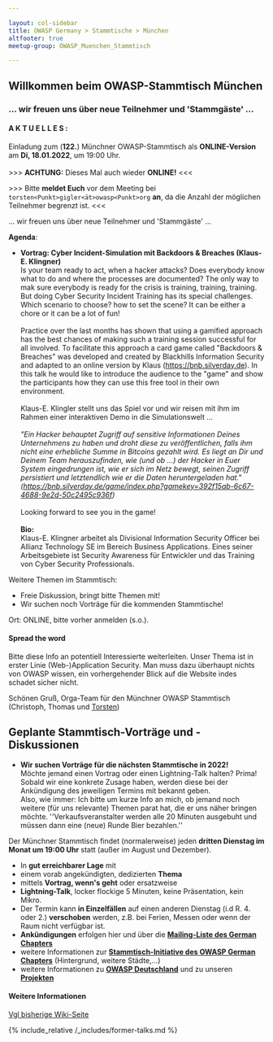```yaml
---

layout: col-sidebar
title: OWASP Germany > Stammtische > München
altfooter: true
meetup-group: OWASP_Muenchen_Stammtisch

---
```


## Willkommen beim OWASP-Stammtisch München
### ... wir freuen uns über neue Teilnehmer und 'Stammgäste' ...

#### A K T U E L L E S :
Einladung zum (**122.**) Münchner OWASP-Stammtisch als **ONLINE-Version** am **Di, 18.01.2022**, um 19:00 Uhr.<br><br> \>\>\> **ACHTUNG:** Dieses Mal auch wieder **ONLINE!** \<\<\<

\>\>\> Bitte **meldet Euch** vor dem Meeting bei `torsten<Punkt>gigler<ät>owasp<Punkt>org` **an**, da die Anzahl der möglichen Teilnehmer begrenzt ist. \<\<\<

... wir freuen uns über neue Teilnehmer und 'Stammgäste' ...

**Agenda**: 
* **Vortrag: Cyber Incident-Simulation mit Backdoors & Breaches (Klaus-E. Klingner)**<br>Is your team ready to act, when a hacker attacks? Does everybody know what to do and where the processes are documented? The only way to mak sure everybody is ready for the crisis is training, training, training. But doing Cyber Security Incident Training has its special challenges. Which scenario to choose? how to set the scene? It can be either a chore or it can be a lot of fun!<br><br>Practice over the last months has shown that using a gamified approach has the best chances of making such a training session successful for all involved. To facilitate this approach a card game called "Backdoors & Breaches" was developed and created by Blackhills Information Security and adapted to an online version by Klaus (https://bnb.silverday.de). In this talk he would like to introduce the audience to the "game" and show the participants how they can use this free tool in their own environment.<br><br>Klaus-E. Klingler stellt uns das Spiel vor und wir reisen mit ihm im Rahmen einer interaktiven Demo in die Simulationswelt ...<br>
<br>*"Ein Hacker behauptet Zugriff auf sensitive Informationen Deines Unternehmens zu haben und droht diese zu veröffentlichen, falls ihm nicht eine erhebliche Summe in Bitcoins gezahlt wird. Es liegt an Dir und Deinem Team herauszufinden, wie (und ob ...) der Hacker in Euer System eingedrungen ist, wie er sich im Netz bewegt, seinen Zugriff persistiert und letztendlich wie er die Daten heruntergeladen hat." (https://bnb.silverday.de/game/index.php?gamekey=392f15ab-6c67-4688-9e2d-50c2495c936f)*<br>
<br>Looking forward to see you in the game!<br><br>**Bio:**<br>Klaus-E. Klingner arbeitet als Divisional Information Security Officer bei Allianz Technology SE im Bereich Business Applications. Eines seiner Arbeitsgebiete ist Security Awareness für Entwickler und das Training von Cyber Security Professionals.

Weitere Themen im Stammtisch:
* Freie Diskussion, bringt bitte Themen mit!
* Wir suchen noch Vorträge für die kommenden Stammtische!

Ort: ONLINE, bitte vorher anmelden (s.o.).

#### Spread the word

Bitte diese Info an potentiell Interessierte weiterleiten. Unser Thema ist in erster Linie (Web-)Application Security. Man muss dazu überhaupt nichts von OWASP wissen, ein vorhergehender Blick auf die Website indes schadet sicher nicht.

Schönen Gruß,
Orga-Team für den Münchner OWASP Stammtisch (Christoph, Thomas und [Torsten](https://wiki.owasp.org/index.php/User:T.Gigler)) 

## Geplante Stammtisch-Vorträge und -Diskussionen
<!--- * Juli 2020,  21.07.2020
* August 2021: Sommerferien - KEIN OWASP-Stammtisch 
* Dezember 2021: Weihnachtsferien - KEIN OWASP-Stammtisch --->

* <b>Wir suchen Vorträge für die nächsten Stammtische in 2022!</b><br>Möchte jemand einen Vortrag oder einen Lightning-Talk halten? Prima! Sobald wir eine konkrete Zusage haben, werden diese bei der Ankündigung des jeweiligen Termins mit bekannt geben.<br>Also, wie immer: Ich bitte um kurze Info an mich, ob jemand noch weitere (für uns relevante) Themen parat hat, die er uns näher bringen möchte. ''Verkaufsveranstalter werden alle 20 Minuten ausgebuht und müssen dann eine (neue) Runde Bier bezahlen.''

Der Münchner Stammtisch findet (normalerweise) jeden <b>dritten Dienstag im Monat um 19:00 Uhr</b> statt (außer im August und Dezember).<br>
* In <b>gut erreichbarer Lage</b> mit
* einem vorab angekündigten, dedizierten <b>Thema</b>
* mittels <b>Vortrag, wenn's geht</b> oder ersatzweise
* <b>Lightning-Talk</b>, locker flockige 5 Minuten, keine Präsentation, kein Mikro.
* Der Termin kann <b>in Einzelfällen</b> auf einen anderen Dienstag (i.d R. 4. oder 2.) <b>verschoben</b> werden, z.B. bei Ferien, Messen oder wenn der Raum nicht verfügbar ist. 
* <b>Ankündigungen</b> erfolgen hier und über die [<b>Mailing-Liste des German Chapters</b>](https://groups.google.com/a/owasp.org/group/germany-chapter/)
* weitere Informationen zur [<b>Stammtisch-Initiative des OWASP German Chapters</b>](/www-chapter-germany/stammtische/) (Hintergrund, weitere Städte,...)
* weitere Informationen zu [<b>OWASP Deutschland</b>](/www-chapter-germany/) und zu unseren [<b>Projekten</b>](/www-chapter-germany/#div-projekte)

#### Weitere Informationen
[Vgl bisherige Wiki-Seite](https://wiki.owasp.org/index.php/OWASP_German_Chapter_Stammtisch_Initiative/M%C3%BCnchen)


{% include_relative /_includes/former-talks.md %}

